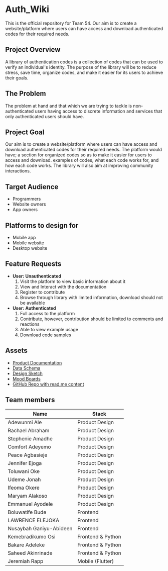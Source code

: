 # Auth_Wiki 
This is the official repository for Team 54. Our aim is to create a website/platform where users can have access and download authenticated codes for their required needs.


## Project Overview

A library of authentication codes is a collection of codes that can be used to verify an individual's identity. The purpose of the library will be to reduce stress, save time, organize codes, and make it easier for its users to achieve their goals.


## The Problem

The problem at hand and that which we are trying to tackle is non-authenticated users having access to discrete information and services that only authenticated users should have.


## Project Goal

Our aim is to create a website/platform where users can have access and download authenticated codes for their required needs. The platform would have;
a section for organized codes so as to make it easier for users to access and download.
examples of codes, what each code works for, and how each code works.
The library will also aim at improving community interactions.


## Target Audience
- Programmers 
- Website owners 
- App owners


## Platforms to design for
- Mobile app
- Mobile website
- Desktop website

## Feature Requests
- **User: Unauthenticated**
  1. Visit the platform to view basic information about it
  2. View and Interact with the documentation
  3. Register to contribute
  4. Browse through library with limited information, download should not be available
- **User: Authenticated**
  1. Full access to the platform
  2. Contribute, however, contribution should be limited to comments and reactions
  3. Able to view example usage
  4. Download code samples


## Assets
- [Product Documentation](https://docs.google.com/document/d/1Y0gYvRqSs4Zpbx9V7YcogDiAk7xvFMJiOepHedIBiFM/edit?usp=sharing)
- [Data Schema](https://onedrive.live.com/?authkey=%21AK7eduDDzTyKsc8&cid=7CDA8918E856EC43&id=7CDA8918E856EC43%2111661&parId=root&o=OneUp)
- [Design Sketch](https://www.figma.com/file/NZyR5gaCZa6c0ZkntWJS6H/Auth_Wiki?node-id=0%3A1&t=6dTdhaPAHe9CwSE4-0)
- [Mood Boards](#)
- [GitHub Repo with read.me content](https://github.com/zuri-training/Team-54_Auth_wiki)


## Team members
Name | Stack
------------ | -------------
Adewunmi Ale | Product Design
Rachael Abraham | Product Design
Stephenie Amadhe | Product Design
Comfort Adeyemo | Product Design
Peace Agbasieje | Product Design
Jennifer Ejoga | Product Design
Toluwani Oke | Product Design
Udeme Jonah | Product Design
Ifeoma Okere | Product Design
Maryam Alakoso | Product Design
Emmanuel Ayodele | Product Design
Boluwatife Bude | Frontend
LAWRENCE ELEJOKA | Frontend
Nusaybah Ganiyu-Abideen | Frontend
Kemebradikumo Osi | Frontend & Python
Bakare Adeleke | Frontend & Python
Saheed Akinrinade | Frontend & Python
Jeremiah Rapp | Mobile (Flutter)
